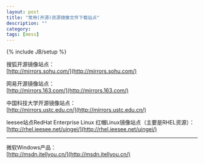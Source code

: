 ```yaml
---
layout: post
title: "常用(开源)资源镜像文件下载站点"
description: ""
category: 
tags: [mess]
---
```

{% include JB/setup %}

搜狐开源镜像站点：  
[http://mirrors.sohu.com/](http://mirrors.sohu.com/)

网易开源镜像站点：  
[http://mirrors.163.com/](http://mirrors.163.com/)

中国科技大学开源镜像站点：  
[http://mirrors.ustc.edu.cn/](http://mirrors.ustc.edu.cn/)

Ieesee站点RedHat Enterprise Linux 红帽Linux镜像站点（主要是RHEL资源）：  
[http://rhel.ieesee.net/uingei/](http://rhel.ieesee.net/uingei/)


--------------------------------------------------------------------------------
微软Windows产品：  
[http://msdn.itellyou.cn/](http://msdn.itellyou.cn/)
